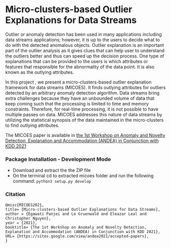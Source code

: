 # Micro-clusters-based Outlier Explanations for Data Streams

Outlier or anomaly detection has been used in many applications including data streams applications; however, it is up to the users to decide what to do with the detected anomalous objects. Outlier explanation is an important part of the outlier analysis as it gives clues that can help user to understand the outliers better and thus can speed up the decision process. One type of explanations that can be provided to the users is which attributes or features that responsible for the abnormality of the data point. It is also known as the outlying attributes. 

In this project , we present a micro-clusters-based outlier explanation framework for data streams (MICOES). It finds outlying attributes for outliers detected by an arbitrary anomaly detection algorithm. Data streams bring extra challenges because they have an unbounded volume of data that keep coming such that the processing is limited to time and memory constraints. Therefore, for real-time processing, it is not possible to have multiple passes on data. MICOES addresses this nature of data streams by utilizing the statistical synopsis of the data maintained in the micro-clusters to find outlying attributes. 

The MICOES paper is available in [the 1st Workshop on Anomaly and Novelty Detection, Explanation and Accommodation (ANDEA) in Conjunction with KDD 2021](https://sites.google.com/view/andea2021/accepted-papers)

### Package Installation - Development Mode
- Download and extract the the ZIP file
- On the terminal cd to extracted micoes folder and run the following command:
`python3 setup.py develop`

### Citation
```
@misc{MICOES2021,
title= {Micro-clusters-based Outlier Explanations for Data Streams},
author = {Egawati Panjei and Le Gruenwald and Eleazar Leal and Christopher Nguyen},
year = {2021},
booktitle= {The 1st Workshop on Anomaly and Novelty Detection, Explanation and Accommodation (ANDEA) in Conjunction with KDD 2021},
URL= {https://sites.google.com/view/andea2021/accepted-papers},
}
```
